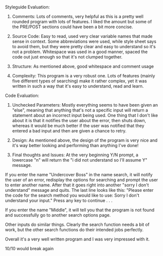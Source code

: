 Styleguide Evaluation:

1) Comments:  Lots of comments, very helpful as this is a pretty well rounded program with lots of features.  I liked the amount but some of the PRE/POST sections could have been a bit more concise.

2) Source Code:  Easy to read, used very clear variable names that made sense in context.  Some abbreviations were used, while style sheet says to avoid them, but they were pretty clear and easy to understand so it's not a problem.  Whitespace was used in a good manner, spaced the code out just enough so that it's not clumped together.

3) Structure:  As mentioned above, good whitespace and comment usage

4) Complexity:   This program is a very robust one.  Lots of features (mainly five different types of searching) make it rather complex, yet it was written in such a way that it's easy to understand, read and learn.

Code Evaluation:

1) Unchecked Parameters:  Mostly everything seems to have been given an "else", meaning that anything that's not a specific input will return a statement about an incorrect input being used.  One thing that I don't like about it is that it notifies the user about the error, then shuts down, whereas it would be much better if the user was notified that they entered a bad input and then are given a chance to retry.

2) Design: As mentioned above, the design of the program is very nice and it's way better looking and performing than anything I've done!

3) Final thoughts and Issues:  At the very beginning Y/N prompt, a lowercase "n" will return the "i did not understand so I'll assume Y" message.  

If you enter the name "Undercover Boss" in the name search, it will notify the user of an error, redisplay the options for searching and prompt the user to enter another name.  After that it goes right into another "sorry I don't understand" message and quits.   The last line looks like this: "Please enter the code for the search method you would like to use: Sorry I don't understand your input."  Press any key to continue . . .

If you enter the name "Middle", it will tell you that the program is not found and successfully go to another search options page.

Other inputs do similar things.  Clearly the search function needs a bit of work, but the other search functions do their intended jobs perfectly.

Overall it's a very well written program and I was very impressed with it.  

10/10 would break again











